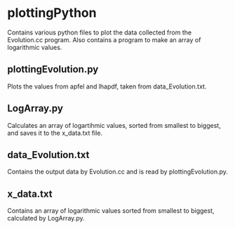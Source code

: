 # plottingPython
Contains various python files to plot the data collected from the Evolution.cc program. Also contains a program to make an array of logarithmic values.

## plottingEvolution.py
Plots the values from apfel and lhapdf, taken from data_Evolution.txt.

## LogArray.py
Calculates an array of logartihmic values, sorted from smallest to biggest, and saves it to the x_data.txt file.

## data_Evolution.txt
Contains the output data by Evolution.cc and is read by plottingEvolution.py. 

## x_data.txt
Contains an array of logarithmic values sorted from smallest to biggest, calculated by LogArray.py.
